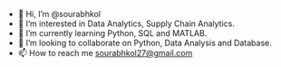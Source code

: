 - 👋 Hi, I’m @sourabhkol
- 👀 I’m interested in Data Analytics, Supply Chain Analytics.
- 🌱 I’m currently learning Python, SQL and MATLAB.
- 💞️ I’m looking to collaborate on Python, Data Analysis and Database.
- 📫 How to reach me sourabhkol27@gmail.com

<!---
sourabhkol/sourabhkol is a ✨ special ✨ repository because its `README.md` (this file) appears on your GitHub profile.
You can click the Preview link to take a look at your changes.
--->
